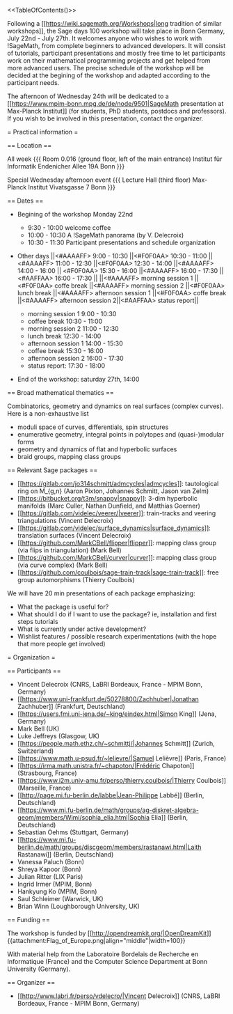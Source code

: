 <<TableOfContents()>>

Following a [[https://wiki.sagemath.org/Workshops|long tradition of similar workshops]], the Sage days 100 workshop will take place in Bonn Germany, July 22nd - July 27th. It welcomes anyone who wishes to work with !SageMath, from complete beginners to advanced developers. It will consist of tutorials, participant presentations and mostly free time to let participants work on their mathematical programming projects and get helped from more advanced users. The precise schedule of the workshop will be decided at the begining of the workshop and adapted according to the participant needs.

The afternoon of Wednesday 24th will be dedicated to a [[https://www.mpim-bonn.mpg.de/de/node/9501|SageMath presentation at Max-Planck Institut]] (for students, PhD students, postdocs and professors). If you wish to be involved in this presentation, contact the organizer.

= Practical information =

== Location ==

All week
{{{
Room 0.016 (ground floor, left of the main entrance)
Institut für Informatik
Endenicher Allee 19A
Bonn
}}}

Special Wednesday afternoon event
{{{
Lecture Hall (third floor)
Max-Planck Institut
Vivatsgasse 7
Bonn
}}}

== Dates ==

 * Begining of the workshop Monday 22nd
    *  9:30 - 10:00 welcome coffee
    * 10:00 - 10:30 A !SageMath panorama (by V. Delecroix)
    * 10:30 - 11:30 Participant presentations and schedule organization

 * Other days
||<#AAAAFF> 9:00 - 10:30      ||<#F0F0AA> 10:30 - 11:00 ||<#AAAAFF> 11:00 - 12:30     ||<#F0F0AA> 12:30 - 14:00 ||<#AAAAFF> 14:00 - 16:00 || <#F0F0AA> 15:30 - 16:00 ||<#AAAAFF> 16:00 - 17:30 || <#AAFFAA> 16:00 - 17:30 ||
||<#AAAAFF> morning session 1 ||<#F0F0AA> coffe break   ||<#AAAAFF> morning session 2 ||<#F0F0AA> lunch break   ||<#AAAAFF> afternoon session 1 ||<#F0F0AA> coffe break ||<#AAAAFF> afternoon session 2||<#AAFFAA> status report||

    * morning session 1 9:00 - 10:30
    * coffee break 10:30 - 11:00
    * morning session 2 11:00 - 12:30
    * lunch break 12:30 - 14:00
    * afternoon session 1 14:00 - 15:30
    * coffee break 15:30 - 16:00
    * afternoon session 2 16:00 - 17:30
    * status report: 17:30 - 18:00

 * End of the workshop: saturday 27th, 14:00

== Broad mathematical thematics ==

Combinatorics, geometry and dynamics on real surfaces (complex curves). Here is a non-exhaustive list

 * moduli space of curves, differentials, spin structures
 * enumerative geometry, integral points in polytopes and (quasi-)modular forms
 * geometry and dynamics of flat and hyperbolic surfaces
 * braid groups, mapping class groups

== Relevant Sage packages ==

 * [[https://gitlab.com/jo314schmitt/admcycles|admcycles]]: tautological ring on M_{g,n} (Aaron Pixton, Johannes Schmitt, Jason van Zelm)
 * [[https://bitbucket.org/t3m/snappy|snappy]]: 3-dim hyperbolic manifolds (Marc Culler, Nathan Dunfield, and Matthias Goerner)
 * [[https://gitlab.com/videlec/veerer/|veerer]]: train-tracks and veering triangulations (Vincent Delecroix)
 * [[https://gitlab.com/videlec/surface_dynamics|surface_dynamics]]: translation surfaces (Vincent Delecroix)
 * [[https://github.com/MarkCBell/flipper|flipper]]: mapping class group (via flips in triangulation) (Mark Bell)
 * [[https://github.com/MarkCBell/curver|curver]]: mapping class group (via curve complex) (Mark Bell)
 * [[https://github.com/coulbois/sage-train-track|sage-train-track]]: free group automorphisms (Thierry Coulbois)

We will have 20 min presentations of each package emphasizing:
 * What the package is useful for?
 * What should I do if I want to use the package? ie, installation and first steps tutorials
 * What is currently under active development?
 * Wishlist features / possible research experimentations (with the hope that more people get involved)

= Organization =

== Participants ==

 * Vincent Delecroix (CNRS, LaBRI Bordeaux, France - MPIM Bonn, Germany)
 * [[https://www.uni-frankfurt.de/50278800/Zachhuber|Jonathan Zachhuber]] (Frankfurt, Deutschland)
 * [[https://users.fmi.uni-jena.de/~king/eindex.html|Simon King]] (Jena, Germany)
 * Mark Bell (UK)
 * Luke Jeffreys (Glasgow, UK)
 * [[https://people.math.ethz.ch/~schmittj/|Johannes Schmitt]] (Zurich, Switzerland)
 * [[https://www.math.u-psud.fr/~lelievre/|Samuel Lelièvre]] (Paris, France)
 * [[https://irma.math.unistra.fr/~chapoton/|Frédéric Chapoton]] (Strasbourg, France)
 * [[https://www.i2m.univ-amu.fr/perso/thierry.coulbois/|Thierry Coulbois]] (Marseille, France)
 * [[http://page.mi.fu-berlin.de/labbe|Jean-Philippe Labbé]] (Berlin, Deutschland)
 * [[https://www.mi.fu-berlin.de/math/groups/ag-diskret-algebra-geom/members/Wimi/sophia_elia.html|Sophia Elia]] (Berlin, Deutschland)
 * Sebastian Oehms (Stuttgart, Germany)
 * [[https://www.mi.fu-berlin.de/math/groups/discgeom/members/rastanawi.html|Laith Rastanawi]] (Berlin, Deutschland)
 * Vanessa Paluch (Bonn)
 * Shreya Kapoor (Bonn)
 * Julian Ritter (LIX Paris)
 * Ingrid Irmer (MPIM, Bonn)
 * Hankyung Ko (MPIM, Bonn)
 * Saul Schleimer (Warwick, UK)
 * Brian Winn (Loughborough University, UK)

== Funding ==

The workshop is funded by [[http://opendreamkit.org/|OpenDreamKit]] {{attachment:Flag_of_Europe.png|align="middle"|width=100}}

With material help from the Laboratoire Bordelais de Recherche en Informatique (France) and the Computer Science Department at Bonn University (Germany).

== Organizer ==

 * [[http://www.labri.fr/perso/vdelecro/|Vincent Delecroix]] (CNRS, LaBRI Bordeaux, France - MPIM Bonn, Germany)
